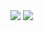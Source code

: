<picture>
  <source
    srcset="https://github-readme-stats.vercel.app/api?username=joshstow&show_icons=true&theme=dark&rank_icon=github&border_color=30363d&bg_color=00000000"
    media="(prefers-color-scheme: dark)"
  />
  <source
    srcset="https://github-readme-stats.vercel.app/api?username=joshstow&show_icons=true&rank_icon=github&bg_color=00000000"
    media="(prefers-color-scheme: light), (prefers-color-scheme: no-preference)"
  />
  <img align=top src="https://github-readme-stats.vercel.app/api?username=joshstow&show_icons=true&rank_icon=github&border_color=30363d&bg_color=00000000" />
</picture>

<picture>
  <source
    srcset="https://github-readme-stats.vercel.app/api/top-langs/?username=joshstow&hide_progress=true&theme=dark&border_color=30363d&bg_color=00000000"
    media="(prefers-color-scheme: dark)"
  />
  <source
    srcset="https://github-readme-stats.vercel.app/api/top-langs/?username=joshstow&hide_progress=true&bg_color=00000000"
    media="(prefers-color-scheme: light), (prefers-color-scheme: no-preference)"
  />
  <img align=top src="https://github-readme-stats.vercel.app/api/top-langs/?username=joshstow&hide_progress=true&border_color=30363d&bg_color=00000000" />
</picture>
